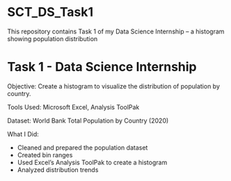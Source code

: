 # SCT_DS_Task1
This repository contains Task 1 of my Data Science Internship – a histogram showing population distribution
# Task 1 - Data Science Internship

Objective: Create a histogram to visualize the distribution of population by country.

Tools Used: Microsoft Excel, Analysis ToolPak

Dataset: World Bank Total Population by Country (2020)

What I Did:
- Cleaned and prepared the population dataset
- Created bin ranges
- Used Excel’s Analysis ToolPak to create a histogram
- Analyzed distribution trends
